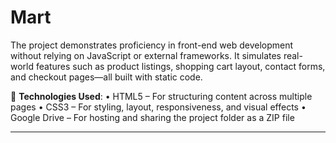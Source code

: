 # Mart
The project demonstrates proficiency in front-end web development without relying on JavaScript or external frameworks. It simulates real-world features such as product listings, shopping cart layout, contact forms, and checkout pages—all built with static code.

🧱 **Technologies Used**:
•	HTML5 – For structuring content across multiple pages
•	CSS3 – For styling, layout, responsiveness, and visual effects
•	Google Drive – For hosting and sharing the project folder as a ZIP file
________________________________________
